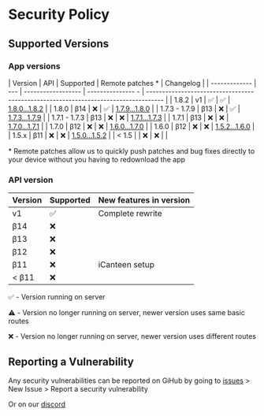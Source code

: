 # Security Policy

## Supported Versions

### App versions

| Version       | API | Supported          | Remote patches \*  | Changelog                                                                           |
| ------------- | --- | ------------------ | ---------------  - | ----------------------------------------------------------------------------------- |
| 1.8.2         | v1  | :white_check_mark: | :white_check_mark: | [1.8.0...1.8.2](https://github.com/DislikesSchool/EduPage2/compare/v1.8.0...v1.8.2) |
| 1.8.0         | β14 | :x:                | :white_check_mark: | [1.7.9...1.8.0](https://github.com/DislikesSchool/EduPage2/compare/v1.7.9...v1.8.0) |
| 1.7.3 - 1.7.9 | β13 | :x:                | :white_check_mark: | [1.7.3...1.7.9](https://github.com/DislikesSchool/EduPage2/compare/v1.7.1...v1.7.9) |
| 1.7.1 - 1.7.3 | β13 | :x:                | :x:                | [1.7.1...1.7.3](https://github.com/DislikesSchool/EduPage2/compare/v1.7.1...v1.7.3) |
| 1.7.1         | β13 | :x:                | :x:                | [1.7.0...1.7.1](https://github.com/DislikesSchool/EduPage2/compare/v1.7.0...v1.7.1) |
| 1.7.0         | β12 | :x:                | :x:                | [1.6.0...1.7.0](https://github.com/DislikesSchool/EduPage2/compare/v1.6.0...v1.7.0) |
| 1.6.0         | β12 | :x:                | :x:                | [1.5.2...1.6.0](https://github.com/DislikesSchool/EduPage2/compare/v1.5.2...v1.6.0) |
| 1.5.x         | β11 | :x:                | :x:                | [1.5.0...1.5.2](https://github.com/DislikesSchool/EduPage2/compare/v1.5.0...v1.5.2) |
| < 1.5         |     | :x:                | :x:                |                                                                                     |

\* Remote patches allow us to quickly push patches and bug fixes directly to your device without you having to redownload the app

### API version

| Version | Supported          | New features in version |
| ------- | ------------------ | ----------------------- |
| v1      | :white_check_mark: | Complete rewrite        |
| β14     | :x:                |                         |
| β13     | :x:                |                         |
| β12     | :x:                |                         |
| β11     | :x:                | iCanteen setup          |
| < β11   | :x:                |                         |

:white_check_mark: - Version running on server

:warning: - Version no longer running on server, newer version uses same basic routes

:x: - Version no longer running on server, newer version uses different routes

## Reporting a Vulnerability

Any security vulnerabilities can be reported on GiHub by going to [issues](https://github.com/DislikesSchool/EduPage2/issues) > New Issue > Report a security vulnerability

Or on our [discord](https://discord.gg/3cxZtQ3fAd)
